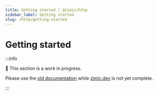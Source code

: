 ```yaml
---
title: Getting started | @zimic/http
sidebar_label: Getting started
slug: /http/getting-started
---
```


# Getting started

:::info

🚧 This section is a work in progress.

Please use the [old documentation](https://github.com/zimicjs/zimic/wiki) while [zimic.dev](https://zimic.dev) is not
yet complete.

:::
